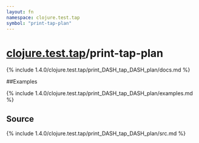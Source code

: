```yaml
---
layout: fn
namespace: clojure.test.tap
symbol: "print-tap-plan"
---
```


# [clojure.test.tap](../)/print-tap-plan

{% include 1.4.0/clojure.test.tap/print_DASH_tap_DASH_plan/docs.md %}

##Examples

{% include 1.4.0/clojure.test.tap/print_DASH_tap_DASH_plan/examples.md %}
## Source
{% include 1.4.0/clojure.test.tap/print_DASH_tap_DASH_plan/src.md %}

